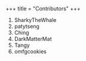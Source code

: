 +++
title = "Contributors"
+++

1. SharkyTheWhale
2. patytseng
3. Ching
4. DarkMatterMat
5. Tangy
6. omfgcookies
